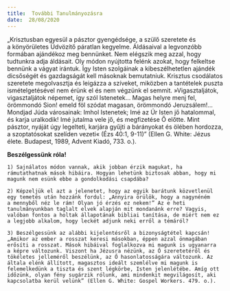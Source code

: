 ```yaml
---
title:  További Tanulmányozásra
date:  28/08/2020
---
```


„Krisztusban egyesül a pásztor gyengédsége, a szülő szeretete és a könyörületes Üdvözítő páratlan kegyelme. Áldásaival a legvonzóbb formában ajándékoz meg bennünket. Nem elégszik meg azzal, hogy tudtunkra adja áldásait. Oly módon nyújtotta felénk azokat, hogy felkeltse bennünk a vágyat irántuk. Így Isten szolgáinak a kibeszélhetetlen ajándék dicsőségét és gazdagságát kell másoknak bemutatniuk. Krisztus csodálatos szeretete megolvasztja és leigázza a szíveket, miközben a tantételek puszta ismételgetésével nem érünk el és nem végzünk el semmit. »Vigasztaljátok, vigasztaljátok népemet, így szól Istenetek… Magas helyre menj fel, örömmondó Sion! emeld föl szódat magasan, örömmondó Jeruzsálem!… Mondjad Júda városainak: Imhol Istenetek; Imé az Úr Isten jő hatalommal, és karja uralkodik! Imé jutalma vele jő, és megfizetése Ő előtte. Mint pásztor, nyáját úgy legelteti, karjára gyűjti a bárányokat és ölében hordozza, a szoptatósokat szelíden vezeti« (Ézs 40:1, 9-11)” (Ellen G. White: Jézus élete. Budapest, 1989, Advent Kiadó, 733. o.).

**Beszélgessünk róla!**

`1) Sajnálatos módon vannak, akik jobban érzik magukat, ha rámutathatnak mások hibáira. Hogyan lehetünk biztosak abban, hogy mi magunk nem esünk ebbe a gondolkodási csapdába?`

`2) Képzeljük el azt a jelenetet, hogy az egyik barátunk közvetlenül egy temetés után hozzánk fordul: „Annyira örülök, hogy a nagynéném a mennyből néz le rám! Olyan jó érzés ez nekem!” Az e heti tanulmányunkban taglalt elvek alapján mit mondanánk erre? Vagyis, valóban fontos a holtak állapotának bibliai tanítása, de miért nem ez a legjobb alkalom, hogy leckét adjunk neki erről a témáról?`

`3) Beszélgessünk az alábbi kijelentésről a bizonyságtétel kapcsán! „Amikor az ember a rosszat keresi másokban, éppen azzal önmagában erősíti a rosszat. Mások hibáival foglalkozva mi magunk is ugyanarra a képre változunk. Viszont ha Jézusra nézünk, az Ő szeretetéről és tökéletes jelleméről beszélünk, az Ő hasonlatosságára változunk. Az általa elénk állított, magasztos ideált szemlélve mi magunk is felemelkedünk a tiszta és szent légkörbe, Isten jelenlétébe. Amíg ott időzünk, olyan fény sugárzik rólunk, ami mindenkit megvilágosít, aki kapcsolatba kerül velünk” (Ellen G. White: Gospel Workers. 479. o.). `

 